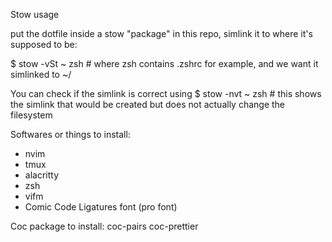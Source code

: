 Stow usage




put the dotfile inside a stow "package" in this repo,
simlink it to where it's supposed to be:

$ stow -vSt ~ zsh     # where zsh contains .zshrc for example, and we want it simlinked to ~/


You can check if the simlink is correct using
$ stow -nvt ~ zsh     # this shows the simlink that would be created but does not actually change the filesystem




Softwares or things to install:

- nvim
- tmux
- alacritty
- zsh
- vifm
- Comic Code Ligatures font (pro font)


Coc package to install:
coc-pairs
coc-prettier

